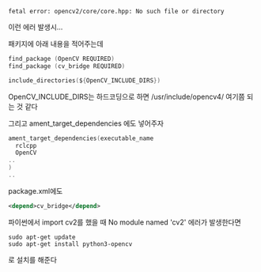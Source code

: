 ```
fetal error: opencv2/core/core.hpp: No such file or directory
```
이런 에러 발생시...

패키지에 아래 내용을 적어주는데
```c
find_package (OpenCV REQUIRED)
find_package (cv_bridge REQUIRED)

include_directories(${OpenCV_INCLUDE_DIRS})
```
OpenCV_INCLUDE_DIRS는 하드코딩으로 하면 /usr/include/opencv4/ 여기쯤 되는 것 같다

그리고 ament_target_dependencies 에도 넣어주자
```c
ament_target_dependencies(executable_name 
  rclcpp 
  OpenCV
..
)
..
```

package.xml에도
```xml
<depend>cv_bridge</depend>
```

파이썬에서 import cv2를 했을 때
No module named 'cv2' 에러가 발생한다면

```
sudo apt-get update
sudo apt-get install python3-opencv
```
로 설치를 해준다

